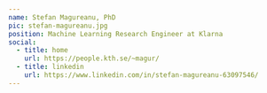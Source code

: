 ```yaml
---
name: Stefan Magureanu, PhD
pic: stefan-magureanu.jpg
position: Machine Learning Research Engineer at Klarna
social:
  - title: home
    url: https://people.kth.se/~magur/
  - title: linkedin
    url: https://www.linkedin.com/in/stefan-magureanu-63097546/
---
```

